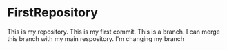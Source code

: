 # FirstRepository
This is my repository.
This is my first commit.
This is a branch.
I can merge this branch with my main respository. I'm changing my branch
